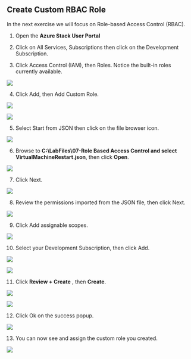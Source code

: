 ## Create Custom RBAC Role

In the next exercise we will focus on Role-based Access Control (RBAC).

1. Open the  **Azure Stack User Portal**


2. Click on All Services, Subscriptions then click on the Development Subscription.


3. Click Access Control (IAM), then Roles. Notice the built-in roles currently available.

![](images/Picture1.png)


4. Click Add, then Add Custom Role.

![](images/Picture2.png)

![](images/Picture3.png)

5. Select Start from JSON then click on the file browser icon.

![](images/Picture4.png)


6. Browse to **C:\LabFiles\07-Role Based Access Control **and select** VirtualMachineRestart.json**, then click **Open**.

![](images/Picture5.png)

7. Click Next.

![](images/Picture6.png)


8. Review the permissions imported from the JSON file, then click Next.

![](images/Picture7.png)

9. Click Add assignable scopes.

![](images/Picture8.png)


10. Select your Development Subscription, then click Add.

![](images/Picture9.png)

![](images/Picture10.png)

11. Click **Review + Create** , then **Create**.

![](images/Picture11.png)

![](images/Picture12.png)


12. Click Ok on the success popup.

![](images/Picture13.png)


13. You can now see and assign the custom role you created.

![](images/Picture14.png)